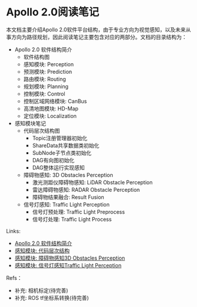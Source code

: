 # Apollo 2.0阅读笔记

本文档主要介绍Apollo 2.0软件平台结构，由于专业方向为视觉感知，以及未来从事方向为路径规划，因此阅读笔记主要包含对应的两部分。文档的目录结构为：

- Apollo 2.0 软件结构简介
	- 软件结构图
	- 感知模块: Perception
	- 预测模块: Prediction
	- 路由模块: Routing
	- 规划模块: Planning
	- 控制模块: Control
	- 控制区域网络模块: CanBus
	- 高清地图模块: HD-Map
	- 定位模块: Localization
- 感知模块笔记
	- 代码层次结构图
		- Topic注册管理器初始化
		- ShareData共享数据类初始化
		- SubNode子节点类初始化
		- DAG有向图初始化
		- DAG整体运行实现感知
	- 障碍物感知: 3D Obstacles Perception
		- 激光测距仪障碍物感知: LiDAR Obstacle Perception
		- 雷达障碍物感知: RADAR Obstacle Perception
		- 障碍物结果融合: Result Fusion
	- 信号灯感知: Traffic Light Perception
		- 信号灯预处理: Traffic Light Preprocess
		- 信号灯处理: Traffic Light Process

Links:

- [Apollo 2.0 软件结构简介](https://github.com/YannZyl/Apollo-Note/blob/master/docs/apollo_software_arch.md)
- [感知模块: 代码层次结构](https://github.com/YannZyl/Apollo-Note/blob/master/docs/perception_software_arch.md)
- [感知模块: 障碍物感知3D Obstacles Perception](https://github.com/YannZyl/Apollo-Note/blob/master/docs/perception_obstacles.md)
- [感知模块: 信号灯感知Traffic Light Perception](https://github.com/YannZyl/Apollo-Note/blob/master/docs/perception_traffic_lights.md)

Refs：

- 补充: 相机标定(待完善)
- 补充: ROS tf坐标系转换(待完善)